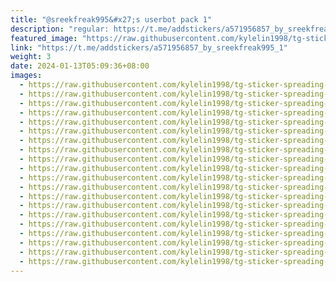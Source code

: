 ```yaml
---
title: "@sreekfreak995&#x27;s userbot pack 1"
description: "regular: https://t.me/addstickers/a571956857_by_sreekfreak995_1"
featured_image: "https://raw.githubusercontent.com/kylelin1998/tg-sticker-spreading-worldwide-images/main/img/7fb28a48-344b-474b-8158-a951bf950774.jpg"
link: "https://t.me/addstickers/a571956857_by_sreekfreak995_1"
weight: 3
date: 2024-01-13T05:09:36+08:00
images:
  - https://raw.githubusercontent.com/kylelin1998/tg-sticker-spreading-worldwide-images/main/img/7fb28a48-344b-474b-8158-a951bf950774.jpg
  - https://raw.githubusercontent.com/kylelin1998/tg-sticker-spreading-worldwide-images/main/img/4f97940e-ba97-426a-8ecd-d4c8035aad8e.jpg
  - https://raw.githubusercontent.com/kylelin1998/tg-sticker-spreading-worldwide-images/main/img/b7bea9aa-3eb3-4ce0-8102-e617d2c1312d.jpg
  - https://raw.githubusercontent.com/kylelin1998/tg-sticker-spreading-worldwide-images/main/img/a6c9ad77-a592-40f9-b39e-7127822def15.jpg
  - https://raw.githubusercontent.com/kylelin1998/tg-sticker-spreading-worldwide-images/main/img/fd422c00-334d-4104-9388-a968ebc4a2ea.jpg
  - https://raw.githubusercontent.com/kylelin1998/tg-sticker-spreading-worldwide-images/main/img/0c4c5ee8-caed-4da0-ba21-95aa0196975a.jpg
  - https://raw.githubusercontent.com/kylelin1998/tg-sticker-spreading-worldwide-images/main/img/5b180137-92d4-4e7a-ad86-f815798a1397.jpg
  - https://raw.githubusercontent.com/kylelin1998/tg-sticker-spreading-worldwide-images/main/img/c87456dd-fe49-4137-8d07-5ef77ed6a8d3.jpg
  - https://raw.githubusercontent.com/kylelin1998/tg-sticker-spreading-worldwide-images/main/img/132bc114-e98f-42cf-b127-e555255866ee.jpg
  - https://raw.githubusercontent.com/kylelin1998/tg-sticker-spreading-worldwide-images/main/img/8fd792df-ef34-4903-ad75-aa0fc9154c07.jpg
  - https://raw.githubusercontent.com/kylelin1998/tg-sticker-spreading-worldwide-images/main/img/d5285768-e485-4a65-81d5-a26f98927433.jpg
  - https://raw.githubusercontent.com/kylelin1998/tg-sticker-spreading-worldwide-images/main/img/2d85ec59-476b-492a-ae7f-ebd9ef62fa7c.jpg
  - https://raw.githubusercontent.com/kylelin1998/tg-sticker-spreading-worldwide-images/main/img/dfb5f3af-57cf-47e3-84be-47c56344815a.jpg
  - https://raw.githubusercontent.com/kylelin1998/tg-sticker-spreading-worldwide-images/main/img/060a5716-90d6-4782-9c4c-864268299dd6.jpg
  - https://raw.githubusercontent.com/kylelin1998/tg-sticker-spreading-worldwide-images/main/img/f6c00333-a576-481b-92f8-6bd6e416ee8c.jpg
  - https://raw.githubusercontent.com/kylelin1998/tg-sticker-spreading-worldwide-images/main/img/5c4f8059-9bba-4ebe-a578-af07a2f9868b.jpg
  - https://raw.githubusercontent.com/kylelin1998/tg-sticker-spreading-worldwide-images/main/img/cf06a2a7-0de0-4ba6-b0e4-b53b9b9bd174.jpg
  - https://raw.githubusercontent.com/kylelin1998/tg-sticker-spreading-worldwide-images/main/img/f0c78bb9-fd0a-46f8-997d-828641dff5de.jpg
  - https://raw.githubusercontent.com/kylelin1998/tg-sticker-spreading-worldwide-images/main/img/aed86532-cb74-4fb8-9a73-bda4be124578.jpg
  - https://raw.githubusercontent.com/kylelin1998/tg-sticker-spreading-worldwide-images/main/img/c0eda8b9-7724-402f-b17f-9dbb260837d5.jpg
---
```

